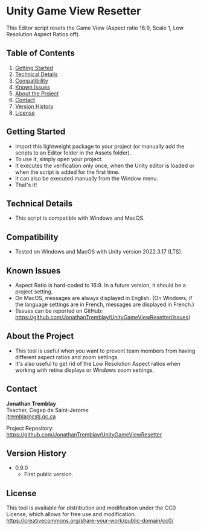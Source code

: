 # Unity Game View Resetter

This Editor script resets the Game View (Aspect ratio 16:9, Scale 1, Low Resolution Aspect Ratios off).

## Table of Contents

1. [Getting Started](#getting-started)
2. [Technical Details](#technical-details)
3. [Compatibility](#compatibility)
4. [Known Issues](#known-issues)
5. [About the Project](#about-the-project)
6. [Contact](#contact)
7. [Version History](#version-history)
8. [License](#license)

## Getting Started

* Import this lightweight package to your project (or manually add the scripts to an Editor folder in the Assets folder).
* To use it, simply open your project.
* It executes the verification only once, when the Unity editor is loaded or when the script is added for the first time.
* It can also be executed manually from the Window menu.
* That's it!

## Technical Details

* This script is compatible with Windows and MacOS.

## Compatibility

* Tested on Windows and MacOS with Unity version 2022.3.17 (LTS).

## Known Issues

* Aspect Ratio is hard-coded to 16:9. In a future version, it should be a project setting.
* On MacOS, messages are always displayed in English. (On Windows, if the language settings are in French, messages are displayed in French.)
* (Issues can be reported on GitHub: https://github.com/JonathanTremblay/UnityGameViewResetter/issues)

## About the Project

* This tool is useful when you want to prevent team members from having different aspect ratios and zoom settings.
* It's also useful to get rid of the Low Resolution Aspect ratios when working with retina displays or Windows zoom settings.

## Contact

**Jonathan Tremblay**  
Teacher, Cegep de Saint-Jerome  
jtrembla@cstj.qc.ca

Project Repository: https://github.com/JonathanTremblay/UnityGameViewResetter

## Version History

* 0.9.0
    * First public version.

## License

This tool is available for distribution and modification under the CC0 License, which allows for free use and modification.  
https://creativecommons.org/share-your-work/public-domain/cc0/